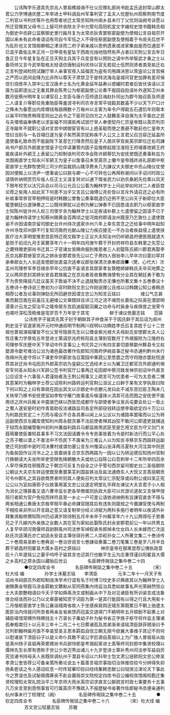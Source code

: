 <!-- { "loadSidebar": true } -->
　　公讳陶字乐道其先京兆人曽祖樵祖诲不仕父应赠礼部尚书妣孟氏追封常山郡太君公力学博通庆歴二年举进士甲科调岳州军事判官丁孟夫人忧歴杭州观察荆南节度二判官以书判优等升也用荐者状迁太常丞知陜州阌乡县未行丁父忧则诣阙号诉愿以所迁官赠其父母书三上报可终丧除太子中允管句高阳机宜文字编校史馆书籍韩丞相为御史中丞辟公监察御史里行踰月复为太常丞狄青罢枢密副使为使相公言自祖宗开国以来未有此命者请诏有司自今军伍之人不得任枢密副使及使相着于令庻夫后世不为乱阶也又言馆阁卿相之津涂而二府子弟亲戚以恩例遗表或进家集由是而位通显不已滥乎嘉佑五年正月一日甲夜有星坠于西南光烛地隐然有声占者曰天狗公言去年日食正旦今年星复坠在正旦天狗主兵其于兵变宜有以预防之请中外举智武才勇之士以备将帅又言今武举取格太轻请仿唐制设科优待以官无若招士伍然则贤者类至矣迁右正言判登闻检院试鏁厅举人亲事官夜入延福宫为盗有司用疎决恩以常盗论公言宫掖之严而以民间会降为比非所以尊天子肃禁卫于是特流海岛皇城司官吏加罪有差邓保信引烧炼卒入禁中公言汉唐术士名为化黄金延年益寿以惑媚时君者后皆伏诛请以汉唐为监即逐出之无重其罪会陈秀公为枢密副使公论奏不报因自劾请补外遂知卫州未数月徙蔡州明年复以谏官召上言臣与唐介范师道吕诲赵扑同出为郡今独召臣及师道二人请复介等职任免重贻臣等羞谤寻判司农寺言常平钱榖其数虽不少以天下户口计之殊未为备愿出内库缗钱毎路赐数十万毎州以主客为率令户得榖五石遇饥年则取本以粜平时物贵稍得息则出之此令之下臣将见四方之人鼓舞圣泽自保为太平埀白之民与夫増塔庙奉佛老以求妄福不同谋矣再试锁厅举人奉使契丹仁宗皇帝既以英宗判宗正寺踰年不就职公请对言宫中嫔御宦官有以上惑圣聪而使之畏避不敢前也仁皇帝大悟曰当别与一名目翊日遂为皇子矣然英宗犹称疾不入公又上言君父召岂容迁延盖所遣使备礼致命而不能副陛下圣意乞行降责然后皇子入居庆寜宫矣英宗即位迁右司諌尚书户部员外郎直史馆皇子位伴读兼管内国子监俄修起居注淮阳王府翊善改颍王府属疾请补外颍王上表留公乃知制诰判司农寺会陈许颍蔡饥为安抚使既还奏事称旨为龙图阁直学士知永兴军颍王为皇子以詹事召未至英宗上僊今皇帝践祚进礼部郎中枢密直学士充群牧使同三司少府监裁损山陵浮费未几为諌议大夫御史中丞山陵仪仗使因对便殿上以汤尹一徳事谕公曰朕与卿一心不可转也公再拜称谢间以手诏问时政公请慎听纳明赏罚斥佞人任正士又请复转对以通下情省民力以劝农桑躬先俭素以风天下限年校艺以汰冗兵会以司马公光吕公公着为翰林学士上问此举如何对二人者臣尝论荐之矣用人如此天下何患不治乎又言吕公诲傅公尧俞皆以言斥外请召还之必有所补故事常叅官宰相押班是时韩魏公曽鲁公奏事既退仍近例不至公曰天子新即位大臣辄堕朝廷仪遂弹奏之二公既待罪犹以近例为解公弹奏不已因恳请去职乃以枢密直学士知陈州徙许州入权三司使岁余为翰林学士以足疾请补郡上七遣使留之固请不已于是为翰林侍读学士知蔡州赐黄金百两顷之徙河南府即请汝州既至乃乞致仕上遣使敦谕不许因请南京留司御史台许州待次遂家许州六年上幸东宫念之迁给事中明年起知许州寻改邓州辞不行复知河南府光献山陵公力疾应接无一不办治者疾益侵上遣使挟医疗治大享明堂推恩宫臣特迁观文殿学士正议大夫知汝州仍听颍昌府便医既就道大星陨于前闰九月壬寅薨享年六十一明年四月庚午葬于开封府祥符县东韩里之先茔公之薨特赠吏部尚书迁其二子官诸女皆赐命服别推恩者三人初娶陈氏颍川郡君再娶李氏京兆郡君继室京兆之姉永安郡君皆先公以亡子男四人弱翁李儿早卒次曰寔曰寜并承奉郎女九人长适宣徳郎张直温次适奉议郎张保清次承奉郎唐■〈樊，心代大〉次孟州司理参军李百禄余早卒公伉直不妄语言其居家孝友敦睦姉嫁韩氏夫卒买地葬之又以两郊恩封其姉长安县君族属之在京兆者皆收飬教诲使有分业其在朝廷勇于敢为不为贵势降屈凡廷议虽天子敦谕不决不止退就黜责亦无慊也所著文集十五巻奏议十五巻诗十巻诗说三巻初为小官时欧阳文忠公作刚说赠公且戒以过韩魏公知公者韩丞相荐公者及论事则弹劾无所回避世因谓文忠公为知言云铭曰
　　
　　维公气志甚勇而毅岱嵩在前虽压无避维公文章既辩且详江河之流不竭而长嘉佑之际英在潜邸明谟善计云龙之契治平之隆帝居东宫启迪宸聪羽翼之功命与时戾身与疾俱昔之宠荣今也嗟吁深松茂栢维是窀穸百千万年安于其宅
　　
　　鲜于谏议侁墓志铭　　范镇
　　
　　公讳侁字子骏其先箕子封于朝鲜其子仲食采于于因氏鲜于其后诏为阆州刺史没于官遂家焉开元时仲通叔明节制两川叔明以功赐姓李氏后复其姓于公十二世祖也曽祖演祖瓘皆不仕父至号隐居先生以公赠金紫光禄大夫母赵氏安徳郡太夫人公性庄重力学景佑五年登进士第调京兆府栎阳县主簿到官数月丁外艰服除为江陵府右司理参军庆歴中天下旱诏中外言事公上书灾异之兴有四言甚切直移歙州黟县令又权婺源令歙号难治公治为诸邑最改著作佐郎知河南府伊阙县事迁秘书丞通判黔州未行改绵州先是守将以下课吏卒供薪炭刍豆鬻园中果蔬公至悉罢之而守将随亦罢赵恱道荐其状迁尚书屯田员外郎英宗初为皇嗣公乞选经术士以为翼卫迁都官员外郎通判保安军何圣从知永兴军辟公签书判官厅公事再迁屯田郎中蔡河拨发神宗初诏中外直言公应诏言十六事皆人君谨始者及王荆公用事又上疏言可为忧患者一可为太息者二怫其意某时为翰林学士荐公诏除利州路转运判官荆公沮议上曰鲜于某有文学执政曰陛下何以知之上曰有章疏在因出其文以示御史中丞滕元发曰此不减东宫旧臣王陶未几关陜旱乃移书安抚使冝如李牧守雁门故事逺斥候谨烽火湏其可击而图之安抚使不能用顷之庆州兵叛关中震骇巴峡以西皆恐成都守与部使者争议发兵屯要会处公一皆止之蜀人遂安是时初作青苗助役法诸路监司各定所部役钱转运使李瑜欲定四十万公以为利路民贫定二十万而与瑜议不合各具奏以闻上从公议以为诸路率罢瑜而以公为转运副使西京左藏库使知利州周永懿贪暴不法前使者惮其凶狡不敢问公即遣吏就捕送于狱而永懿编管衡州初利州兼益利路兵马都监故用武臣至是乞用文臣为守又剑门关葭萌寨使臣兼知县事多不习文法因请置令令专邑事皆着为令是时新法行而公平心处之苏子瞻以谓上不害法中不伤民下不废亲为三难云人以为知言寻移京东西路转运副使迁司封郎中是时河决曹村或谓勿塞公言东州惟梁山张泽两泺夏秋大河注其中则民为鱼矣因作议河书上之上皆嘉纳复合京东西两路为一因以公为转运使后知扬州官制行换朝请大夫坐所举吏受赇免降朝散大夫或劝公自陈公曰吾刺举十二年所举四百余人寜尽保其徃邪既荐之于朝岂可反复为自全之计乎管句西京留司御史台二圣临御除公朝议大夫京东转运使既至奏罢莱芜利国盐铁冶及盐法通商东人大恱又言髙丽朝贡可令州郡礼之其自欲商贾者听则其人便矣召判太常议仁宗配享或曰荆公或曰吴正宪公公以为冝如唐郭子仪故事用富文忠公议遂定明堂礼毕拜左谏议大夫言君子小人相为消长之理甚备又请六曹寺监长吏各举僚属则执政大臣可以优游论道矣又言保甲授班行者即为官户免役而祥符县至一乡止一户可差公请依进纳例有旨諌官直舎不得与两省相通公奏唐太宗毎宰相平章必命諌官随其后有违失则箴规之今置諌官使与两制不相徃来非所以开言路之意又请复制举分经义诗赋为两科多施行者明年以疾请外补拜集贤殿修撰知陈州仍诏满岁除待制五月辛未卒于州廨享年六十九公两得任子恩奏兄之子凡嫁内外亲族之女数人其在官为家如此娶陈氏封永安郡君前公一年以终男五人复早卒颉河南偃师县尉群鳯州司法参军绰假承务郎焯未仕女四人长未嫁而亡次适赵氏次适蒲氏亦亡幼适永安县主簿张球孙男二人崇崧孙女二人所著文集二十巻诗传二十巻周易圣断七巻典说一巻治世谠言七巻諌垣奏藁二巻刀笔集三巻是岁八月辛丑葬于颍昌府阳翟县大儒乡高村之原铭曰
　　
　　神宗皇帝在御某尝荐公怫执政意后十八年遂铭公之墓乎呜呼子骏其言也讱其行也敏平生云为庄重惇谨曰阳翟县大儒之乡高村之原永固以藏贻后世云
　　
　　名臣碑传琬琰之集中巻二十四
　　
　　●钦定四库全书
　　
　　名臣碑传琬琰之集中巻二十五
　　
　　（宋）杜大珪 编
　　
　　孙学士洙墓志铭　　李清臣
　　
　　元丰二年十一月天子有诏尚书祠部员外郎知制诰洙学术行谊有名于时博习坟史多识典故其以为翰林学士入谢赐黄金带廐马涂金羁勒文韀勑从官同燕集内侍监治具悉如故事名声光荣赫然惊众士大夫歆艶相语曰今天子学如舜禹汤文或制画从中下及对见诸臣有所训谕言成法象体合经诰而孙公乃以文章蒙被知赏于词臣为第一是其行能固有以得之行且大用矣十二月偕枢密直学士陈公襄诣城南省故人于坐感疾肩舆还城东第既累日不朝上驰遣太医胗治内侍就问所苦者再亲友省疾馈药冠盖交道填门不絶明年五月顿剧不起奏上对辅臣嗟惜常赙外特赐钱五十万录长子乗幼子朴为秘书省正字族子枢守将作监主簿诸孤奉柩南归卜以元丰三年十二月二十七日葬诸孤及其弟渐来请铭清臣辞菲陋渐曰予兄列职翰林踰月亟不幸虽受圣主恩本羁孤自信立朝无朋今欲襄大事维子其记不则何以慰诸泉下清臣曰子以是义命仆其敢不诺公字巨源自髙祖以上为广陵人曽祖易从始徙真州扬子县祖再荣累赠尚书兵部侍郎皇考锡起家进士髙等终司封郎中集贤校理以儒林先生长厚有徳称于世公少竒迈秀出诸儿十九岁登进士第补秀州司法参军益自厉究览诸书持母夫人丧既除调杭州于潜县令诏以六科举士包文肃公拯欧阳文忠公修吴孝肃公奎皆荐公可备亲策所奏论说五十篇善言祖宗事指切治体推徃较今分辨得失抑扬条鬯读之令人感动叹息一时传冩摹印目曰经纬集韩忠献公曰恸哭泣涕论天下事此今之贾谊也及试秘阁偶朞丧不赴会置局崇文院校定四库书召公编校改馆阁校勘迁集贤校理知太常礼院治平三年京师大雨水英宗诏求直言公献疏言时政七事要务十五事凡万余言至到恳恻事皆可行属英宗不豫疏入不报歴秘书省著作佐郎秘书丞便亲通判杭州事未行丁校理忧（阙）
　　
　　名臣碑传琬琰之集中巻二十五
　　
　　●钦定四库全书
　　
　　名臣碑传琬琰之集中巻二十六
　　
　　（宋）杜大珪 编
　　
　　苏文忠公轼墓志铭　　苏辙
　　
